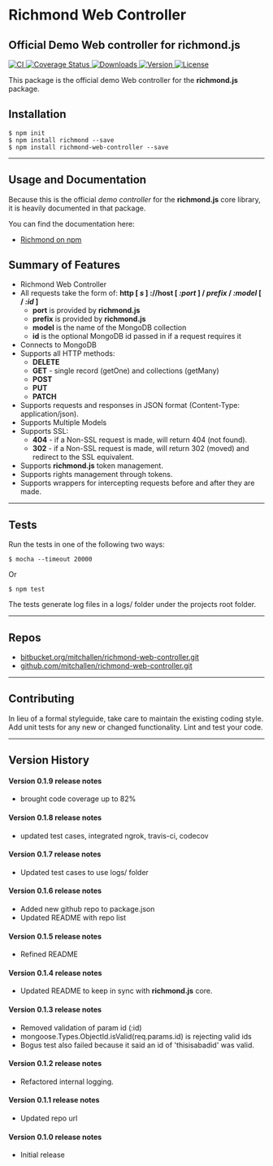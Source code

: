 Richmond Web Controller
========================

Official Demo Web controller for richmond.js
-----------------------------------------------

<a href="https://travis-ci.org/mitchallen/richmond-web-controller">
    <img src="https://img.shields.io/travis/mitchallen/richmond-web-controller.svg?style=flat-square" alt="CI">
</a>
<a href="https://codecov.io/gh/mitchallen/richmond-web-controller">
<img src="https://codecov.io/gh/mitchallen/richmond-web-controller/branch/master/graph/badge.svg" alt="Coverage Status">
 </a>
<a href="https://npmjs.org/package/richmond-web-controller">
    <img src="http://img.shields.io/npm/dt/richmond-web-controller.svg?style=flat-square" alt="Downloads">
</a>
<a href="https://npmjs.org/package/richmond-web-controller">
    <img src="http://img.shields.io/npm/v/richmond-web-controller.svg?style=flat-square" alt="Version">
</a>
<a href="https://npmjs.com/package/richmond-web-controller">
    <img src="https://img.shields.io/npm/l/richmond-web-controller.svg?style=flat-square" alt="License"></a>
</a>

This package is the official demo Web controller for the __richmond.js__ package.

## Installation

    $ npm init
    $ npm install richmond --save
    $ npm install richmond-web-controller --save

* * *

## Usage and Documentation

Because this is the official *demo controller* for the __richmond.js__ core library, it is heavily documented in that package.

You can find the documentation here:

* [Richmond on npm](https://www.npmjs.com/package/richmond) 

## Summary of Features

* Richmond Web Controller
* All requests take the form of: __http [ *s* ] ://host [ *:port* ] / *prefix* / *:model* [ / *:id* ]__
    * __port__ is provided by __richmond.js__
    * __prefix__ is provided by __richmond.js__
    * __model__ is the name of the MongoDB collection
    * __id__ is the optional MongoDB id passed in if a request requires it
* Connects to MongoDB
* Supports all HTTP methods:
    * __DELETE__
    * __GET__ - single record (getOne) and collections (getMany)
    * __POST__
    * __PUT__
    * __PATCH__
* Supports requests and responses in JSON format (Content-Type: application/json).
* Supports Multiple Models
* Supports SSL:
    * __404__ - if a Non-SSL request is made, will return 404 (not found).
    * __302__ - if a Non-SSL request is made, will return 302 (moved) and redirect to the SSL equivalent.
* Supports __richmond.js__ token management.
* Supports rights management through tokens.
* Supports wrappers for intercepting requests before and after they are made.

* * *    

## Tests

Run the tests in one of the following two ways:

    $ mocha --timeout 20000
    
Or

    $ npm test

The tests generate log files in a logs/ folder under the projects root folder.

* * *

## Repos

* [bitbucket.org/mitchallen/richmond-web-controller.git](https://bitbucket.org/mitchallen/richmond-web-controller.git)
* [github.com/mitchallen/richmond-web-controller.git](https://github.com/mitchallen/richmond-web-controller.git)

* * *

## Contributing

In lieu of a formal styleguide, take care to maintain the existing coding style.
Add unit tests for any new or changed functionality. Lint and test your code.

* * *

## Version History

#### Version 0.1.9 release notes

* brought code coverage up to 82%

#### Version 0.1.8 release notes

* updated test cases, integrated ngrok, travis-ci, codecov

#### Version 0.1.7 release notes

* Updated test cases to use logs/ folder

#### Version 0.1.6 release notes

* Added new github repo to package.json
* Updated README with repo list

#### Version 0.1.5 release notes

* Refined README

#### Version 0.1.4 release notes

* Updated README to keep in sync with __richmond.js__ core.

#### Version 0.1.3 release notes

* Removed validation of param id (:id)
* mongoose.Types.ObjectId.isValid(req.params.id) is rejecting valid ids
* Bogus test also failed because it said an id of 'thisisabadid' was valid.

#### Version 0.1.2 release notes

* Refactored internal logging.

#### Version 0.1.1 release notes

* Updated repo url

#### Version 0.1.0 release notes

* Initial release

